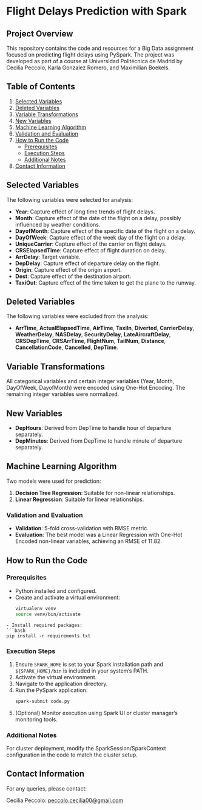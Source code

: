 # Flight Delays Prediction with Spark

## Project Overview

This repository contains the code and resources for a Big Data assignment focused on predicting flight delays using PySpark. The project was developed as part of a course at Universidad Politécnica de Madrid by Cecilia Peccolo, Karla Gonzalez Romero, and Maximilian Boekels.

## Table of Contents

1. [Selected Variables](#selected-variables)
2. [Deleted Variables](#deleted-variables)
3. [Variable Transformations](#variable-transformations)
4. [New Variables](#new-variables)
5. [Machine Learning Algorithm](#machine-learning-algorithm)
6. [Validation and Evaluation](#validation-and-evaluation)
7. [How to Run the Code](#how-to-run-the-code)
   - [Prerequisites](#prerequisites)
   - [Execution Steps](#execution-steps)
   - [Additional Notes](#additional-notes)
8. [Contact Information](#contact-information)

## Selected Variables

The following variables were selected for analysis:

- **Year**: Capture effect of long time trends of flight delays.
- **Month**: Capture effect of the date of the flight on a delay, possibly influenced by weather conditions.
- **DayofMonth**: Capture effect of the specific date of the flight on a delay.
- **DayOfWeek**: Capture effect of the week day of the flight on a delay.
- **UniqueCarrier**: Capture effect of the carrier on flight delays.
- **CRSElapsedTime**: Capture effect of flight duration on delay.
- **ArrDelay**: Target variable.
- **DepDelay**: Capture effect of departure delay on the flight.
- **Origin**: Capture effect of the origin airport.
- **Dest**: Capture effect of the destination airport.
- **TaxiOut**: Capture effect of the time taken to get the plane to the runway.

## Deleted Variables

The following variables were excluded from the analysis:

- **ArrTime**, **ActualElapsedTime**, **AirTime**, **TaxiIn**, **Diverted**, **CarrierDelay**, **WeatherDelay**, **NASDelay**, **SecurityDelay**, **LateAircraftDelay**, **CRSDepTime**, **CRSArrTime**, **FlightNum**, **TailNum**, **Distance**, **CancellationCode**, **Cancelled**, **DepTime**.

## Variable Transformations

All categorical variables and certain integer variables (Year, Month, DayOfWeek, DayofMonth) were encoded using One-Hot Encoding. The remaining integer variables were normalized.

## New Variables

- **DepHours**: Derived from DepTime to handle hour of departure separately.
- **DepMinutes**: Derived from DepTime to handle minute of departure separately.

## Machine Learning Algorithm

Two models were used for prediction:

1. **Decision Tree Regression**: Suitable for non-linear relationships.
2. **Linear Regression**: Suitable for linear relationships.

### Validation and Evaluation

- **Validation**: 5-fold cross-validation with RMSE metric.
- **Evaluation**: The best model was a Linear Regression with One-Hot Encoded non-linear variables, achieving an RMSE of 11.82.

## How to Run the Code

### Prerequisites

- Python installed and configured.
- Create and activate a virtual environment:
  ```bash
  virtualenv venv
  source venv/bin/activate
 ```
- Install required packages:
 ```bash
pip install -r requirements.txt
```

### Execution Steps

1. Ensure `SPARK_HOME` is set to your Spark installation path and `${SPARK_HOME}/bin` is included in your system’s PATH.
2. Activate the virtual environment.
3. Navigate to the application directory.
4. Run the PySpark application:
   ```bash
   spark-submit code.py
   ```
5. (Optional) Monitor execution using Spark UI or cluster manager’s monitoring tools.

### Additional Notes
For cluster deployment, modify the SparkSession/SparkContext configuration in the code to match the cluster setup.

## Contact Information
For any queries, please contact:

Cecilia Peccolo: peccolo.cecilia00@gmail.com
